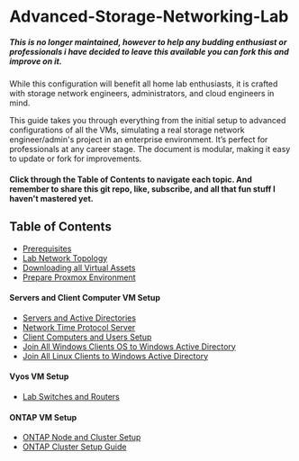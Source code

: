 # Advanced-Storage-Networking-Lab

##### This is  no longer maintained, however to help any budding enthusiast or professionals i have decided to leave this available you can fork this and improve on it. 

While this configuration will benefit all home lab enthusiasts, it is crafted with storage network engineers, administrators, and cloud engineers in mind.

This guide takes you through everything from the initial setup to advanced configurations of all the VMs, simulating a real storage network engineer/admin's project in an enterprise environment. It’s perfect for professionals at any career stage. The document is modular, making it easy to update or fork for improvements. 

#### Click through the Table of Contents to navigate each topic. And remember to share this git repo, like, subscribe, and all that fun stuff I haven't mastered yet.

## Table of Contents

- [Prerequisites](Prerequisites.md)
- [Lab Network Topology](Lab%20Network%20Topology.md)
- [Downloading all Virtual Assets](Downloading%20all%20Virtual%20Assets.md)
- [Prepare Proxmox Environment](Prepare%20Proxmox%20Environment.md)

#### Servers and Client Computer VM Setup
- [Servers and Active Directories](Servers%20and%20Active%20Directories.md)
- [Network Time Protocol Server](Network%20Time%20Protocol%20Server.md)
- [Client Computers and Users Setup](Client%20Computers%20and%20Users%20Setup.md)
- [Join All Windows Clients OS to Windows Active Directory](Join%20All%20Windows%20Clients%20OS%20to%20Windows%20Active%20Directory.md)
- [Join All Linux Clients to Windows Active Directory](Join%20All%20Linux%20Clients%20to%20Windows%20Active%20Directory.md)

#### Vyos VM Setup
- [Lab Switches and Routers](Lab%20Switches%20and%20Routers.md)

#### ONTAP VM Setup
- [ONTAP Node and Cluster Setup](ONTAP%20Node%20and%20Cluster%20Setup.md)
- [ONTAP Cluster Setup Guide](ONTAP%20Cluster%20Setup%20Guide.md)
